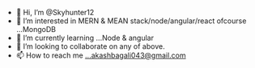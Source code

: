 - 👋 Hi, I’m @Skyhunter12
- 👀 I’m interested in MERN & MEAN
 stack/node/angular/react ofcourse  ...MongoDB
- 🌱 I’m currently learning ...Node & angular
- 💞️ I’m looking to collaborate on any of above.
- 📫 How to reach me ...akashbagali043@gmail.com

<!---
Skyhunter12/Skyhunter12 is a ✨ special ✨ repository because its `README.md` (this file) appears on your GitHub profile.
You can click the Preview link to take a look at your changes.
--->
